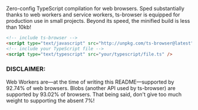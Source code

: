 Zero-config TypeScript compilation for web browsers. Sped substantially thanks to web workers and service workers, ts-browser is equipped for production use in small projects. Beyond its speed, the minified build is less than 10kb!

```html
<!-- include ts-browser -->
<script type="text/javascript" src="http://unpkg.com/ts-browser@latest" />
<!-- include your TypeScript file -->
<script type="text/typescript" src="your/typescript/file.ts" />
```

### DISCLAIMER:

Web Workers are––at the time of writing this README––supported by 92.74% of web browsers. Blobs (another API used by ts-browser) are supported by 93.02% of browsers. That being said, don't give too much weight to supporting the absent 7%!
